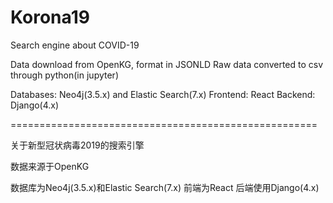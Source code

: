 # Korona19
Search engine about COVID-19

Data download from OpenKG, format in JSONLD
Raw data converted to csv through python(in jupyter)

Databases: Neo4j(3.5.x) and Elastic Search(7.x)
Frontend: React
Backend: Django(4.x)

=====================================================

关于新型冠状病毒2019的搜索引擎

数据来源于OpenKG

数据库为Neo4j(3.5.x)和Elastic Search(7.x)
前端为React
后端使用Django(4.x)
